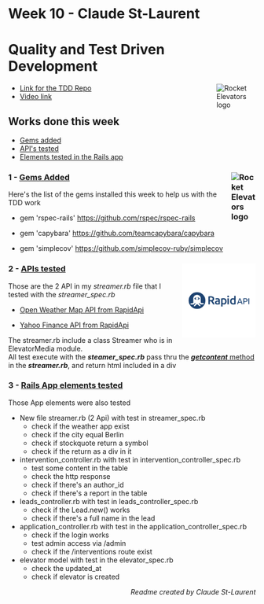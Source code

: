 # Week 10 - Claude St-Laurent

# Quality and Test Driven Development

 <img src="app/assets/images/favicon.png" align="right" alt="Rocket Elevators logo" width="80" height="">

* [Link for the TDD Repo](https://github.com/Surveytech/Rocket_Elevators-TDD.git)
* [Video link](https://youtu.be/)

## Works done this week
- <ins>Gems added</ins>
- <ins>API's tested</ins>
- <ins>Elements tested in the Rails app</ins>



### 1 - <ins>Gems Added</ins> <img src="https://w7.pngwing.com/pngs/96/713/png-transparent-ruby-on-rails-programming-language-rubygems-php-ruby-gem-angle-heart-logo.png" align="right" alt="Rocket Elevators logo" width="50" height="">

 Here's the list of the gems installed this week to help us with the TDD work

* gem 'rspec-rails'
      https://github.com/rspec/rspec-rails

* gem 'capybara'
      https://github.com/teamcapybara/capybara

* gem 'simplecov'
      https://github.com/simplecov-ruby/simplecov


### 2 - <ins>APIs tested</ins>  <img src="app/assets/images/rapidapi.png" align="right" alt="Rocket Elevators logo" width="150" height="">

Those are the 2 API in my *streamer.rb* file that I tested with the *streamer_spec.rb*
* [Open Weather Map API from RapidApi](https://rapidapi.com/community/api/open-weather-map/endpoints)

* [Yahoo Finance API from RapidApi](https://rapidapi.com/apidojo/api/yahoo-finance1?endpoint=apiendpoint_33e0cec5-0f8a-4f9f-a6dc-018e6762fbe7)

The streamer.rb include a class Streamer who is in ElevatorMedia module.<br> 
All test execute with the **_steamer_spec.rb_** pass thru the <ins>***getcontent*** method</ins> in the **_streamer.rb_**, and return html included in a div

### 3 - <ins>Rails App elements tested</ins>

Those App elements were also tested 

* New file streamer.rb (2 Api) with test in streamer_spec.rb
  * check if the weather app exist
  * check if the city equal Berlin
  * check if stockquote return a symbol
  * check if the return as a div in it
* intervention_controller.rb with test in intervention_controller_spec.rb
  * test some content in the table
  * check the http response
  * check if there's an author_id
  * check if there's a report in the table
* leads_controller.rb with test in leads_controller_spec.rb
  * check if the Lead.new() works
  * check if there's a full name in the lead
* application_controller.rb with test in the application_controller_spec.rb
  * check if the login works
  * test admin access via /admin
  * check if the /interventions route exist
* elevator model with test in the elevator_spec.rb
  * check the updated_at
  * check if elevator is created



<div style="text-align: right"><i>Readme created by Claude St-Laurent</i></div>

















